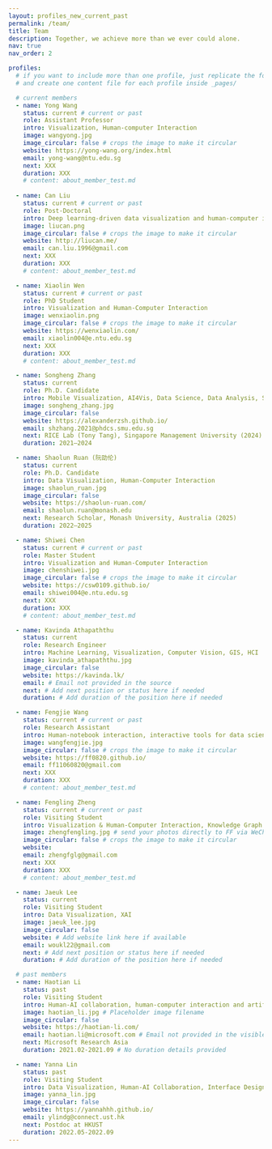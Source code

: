 ```yaml
---
layout: profiles_new_current_past
permalink: /team/
title: Team
description: Together, we achieve more than we ever could alone.
nav: true
nav_order: 2

profiles:
  # if you want to include more than one profile, just replicate the following block
  # and create one content file for each profile inside _pages/

  # current members
  - name: Yong Wang
    status: current # current or past
    role: Assistant Professor
    intro: Visualization, Human-computer Interaction
    image: wangyong.jpg
    image_circular: false # crops the image to make it circular
    website: https://yong-wang.org/index.html
    email: yong-wang@ntu.edu.sg
    next: XXX
    duration: XXX
    # content: about_member_test.md
  
  - name: Can Liu
    status: current # current or past
    role: Post-Doctoral
    intro: Deep learning-driven data visualization and human-computer interaction
    image: liucan.png
    image_circular: false # crops the image to make it circular
    website: http://liucan.me/
    email: can.liu.1996@gmail.com
    next: XXX
    duration: XXX
    # content: about_member_test.md

  - name: Xiaolin Wen
    status: current # current or past
    role: PhD Student
    intro: Visualization and Human-Computer Interaction
    image: wenxiaolin.png
    image_circular: false # crops the image to make it circular
    website: https://wenxiaolin.com/
    email: xiaolin004@e.ntu.edu.sg
    next: XXX
    duration: XXX
    # content: about_member_test.md

  - name: Songheng Zhang
    status: current
    role: Ph.D. Candidate
    intro: Mobile Visualization, AI4Vis, Data Science, Data Analysis, Statistics
    image: songheng_zhang.jpg
    image_circular: false
    website: https://alexanderzsh.github.io/
    email: shzhang.2021@phdcs.smu.edu.sg
    next: RICE Lab (Tony Tang), Singapore Management University (2024)
    duration: 2021–2024

  - name: Shaolun Ruan (阮劭伦)
    status: current
    role: Ph.D. Candidate
    intro: Data Visualization, Human-Computer Interaction
    image: shaolun_ruan.jpg
    image_circular: false
    website: https://shaolun-ruan.com/
    email: shaolun.ruan@monash.edu
    next: Research Scholar, Monash University, Australia (2025)
    duration: 2022–2025

  - name: Shiwei Chen
    status: current # current or past
    role: Master Student
    intro: Visualization and Human-Computer Interaction
    image: chenshiwei.jpg
    image_circular: false # crops the image to make it circular
    website: https://csw0109.github.io/
    email: shiwei004@e.ntu.edu.sg
    next: XXX
    duration: XXX
    # content: about_member_test.md

  - name: Kavinda Athapaththu
    status: current
    role: Research Engineer
    intro: Machine Learning, Visualization, Computer Vision, GIS, HCI
    image: kavinda_athapaththu.jpg
    image_circular: false
    website: https://kavinda.lk/
    email: # Email not provided in the source
    next: # Add next position or status here if needed
    duration: # Add duration of the position here if needed

  - name: Fengjie Wang
    status: current # current or past
    role: Research Assistant
    intro: Human-notebook interaction, interactive tools for data science
    image: wangfengjie.jpg
    image_circular: false # crops the image to make it circular
    website: https://ff0820.github.io/
    email: ff11060820@gmail.com
    next: XXX
    duration: XXX
    # content: about_member_test.md

  - name: Fengling Zheng
    status: current # current or past
    role: Visiting Student
    intro: Visualization & Human-Computer Interaction, Knowledge Graph
    image: zhengfengling.jpg # send your photos directly to FF via WeChat
    image_circular: false # crops the image to make it circular
    website: 
    email: zhengfglg@gmail.com
    next: XXX
    duration: XXX
    # content: about_member_test.md

  - name: Jaeuk Lee
    status: current
    role: Visiting Student
    intro: Data Visualization, XAI
    image: jaeuk_lee.jpg
    image_circular: false
    website: # Add website link here if available
    email: woukl22@gmail.com
    next: # Add next position or status here if needed
    duration: # Add duration of the position here if needed

  # past members
  - name: Haotian Li
    status: past
    role: Visiting Student
    intro: Human-AI collaboration, human-computer interaction and artificial intelligence
    image: haotian_li.jpg # Placeholder image filename
    image_circular: false
    website: https://haotian-li.com/
    email: haotian.li@microsoft.com # Email not provided in the visible content
    next: Microsoft Research Asia
    duration: 2021.02-2021.09 # No duration details provided

  - name: Yanna Lin
    status: past
    role: Visiting Student
    intro: Data Visualization, Human-AI Collaboration, Interface Design
    image: yanna_lin.jpg
    image_circular: false
    website: https://yannahhh.github.io/
    email: ylindg@connect.ust.hk
    next: Postdoc at HKUST
    duration: 2022.05-2022.09
---
```

